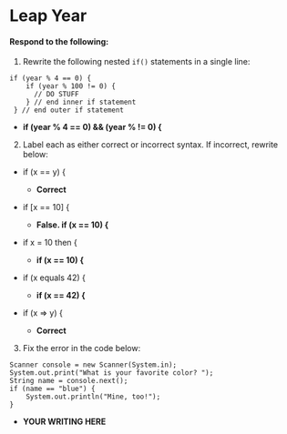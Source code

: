 # Leap Year
#### Respond to the following:

1. Rewrite the following nested `if()` statements in a single line:
  ```
  if (year % 4 == 0) {
      if (year % 100 != 0) {
        // DO STUFF
      } // end inner if statement
   } // end outer if statement
  ```
  * **if (year % 4 == 0) && (year % != 0) {**


2. Label each as either correct or incorrect syntax. If incorrect, rewrite below:
  * if (x == y) {

    * **Correct**

  * if [x == 10] {

    * **False. if (x == 10) {**

  * if x = 10 then {

    * **if (x == 10) {**

  * if (x equals 42) {
    * **if (x == 42) {**

  * if (x => y) {

    * **Correct**


3. Fix the error in the code below:

  ```
  Scanner console = new Scanner(System.in);
  System.out.print("What is your favorite color? ");
  String name = console.next();
  if (name == "blue") {
      System.out.println("Mine, too!");
  }
  ```

  * **YOUR WRITING HERE**
